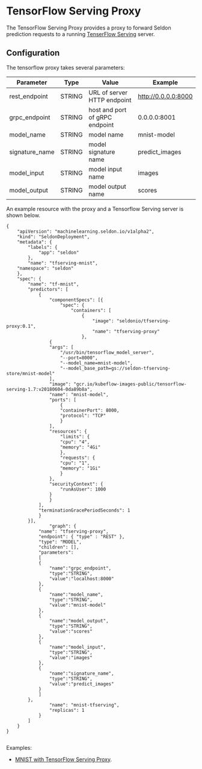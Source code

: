 # TensorFlow Serving Proxy

The TensorFlow Serving Proxy provides a proxy to forward Seldon prediction requests to a running [TenserFlow Serving](https://www.tensorflow.org/serving/) server.

## Configuration

The tensorflow proxy takes several parameters:

 | Parameter | Type | Value | Example |
 |-----------|------|-------|---------|
 | rest_endpoint | STRING | URL of server HTTP endpoint | http://0.0.0.0:8000 |
 | grpc_endpoint | STRING | host and port of gRPC endpoint | 0.0.0.0:8001 |
 | model_name | STRING | model name | mnist-model |
 | signature_name | STRING | model signature name | predict_images |
 | model_input | STRING | model input name | images |
 | model_output | STRING | model output name | scores |

An example resource with the proxy and a Tensorflow Serving server is shown below.


```
{
    "apiVersion": "machinelearning.seldon.io/v1alpha2",
    "kind": "SeldonDeployment",
    "metadata": {
        "labels": {
            "app": "seldon"
        },
        "name": "tfserving-mnist",
	"namespace": "seldon"	
    },
    "spec": {
        "name": "tf-mnist",
        "predictors": [
            {
                "componentSpecs": [{
                    "spec": {
                        "containers": [
                            {
                                "image": "seldonio/tfserving-proxy:0.1",
                                "name": "tfserving-proxy"
                            },
			    {
				"args": [
				    "/usr/bin/tensorflow_model_server",
				    "--port=8000",
				    "--model_name=mnist-model",
				    "--model_base_path=gs://seldon-tfserving-store/mnist-model"
				],
				"image": "gcr.io/kubeflow-images-public/tensorflow-serving-1.7:v20180604-0da89b8a",
				"name": "mnist-model",
				"ports": [
				    {
					"containerPort": 8000,
					"protocol": "TCP"
				    }
				],
				"resources": {
				    "limits": {
					"cpu": "4",
					"memory": "4Gi"
				    },
				    "requests": {
					"cpu": "1",
					"memory": "1Gi"
				    }
				},
				"securityContext": {
				    "runAsUser": 1000
				}
			    }
			],
			"terminationGracePeriodSeconds": 1
		    }
		}],
                "graph": {
		    "name": "tfserving-proxy",
		    "endpoint": { "type" : "REST" },
		    "type": "MODEL",
		    "children": [],
		    "parameters":
		    [
			{
			    "name":"grpc_endpoint",
			    "type":"STRING",
			    "value":"localhost:8000"
			},
			{
			    "name":"model_name",
			    "type":"STRING",
			    "value":"mnist-model"
			},
			{
			    "name":"model_output",
			    "type":"STRING",
			    "value":"scores"
			},
			{
			    "name":"model_input",
			    "type":"STRING",
			    "value":"images"
			},
			{
			    "name":"signature_name",
			    "type":"STRING",
			    "value":"predict_images"
			}
		    ]
		},
                "name": "mnist-tfserving",
                "replicas": 1
            }
        ]
    }
}


```

Examples:

 * [MNIST with TensorFlow Serving Proxy](../../examples/models/tfserving-mnist/tfserving-mnist.ipynb).

